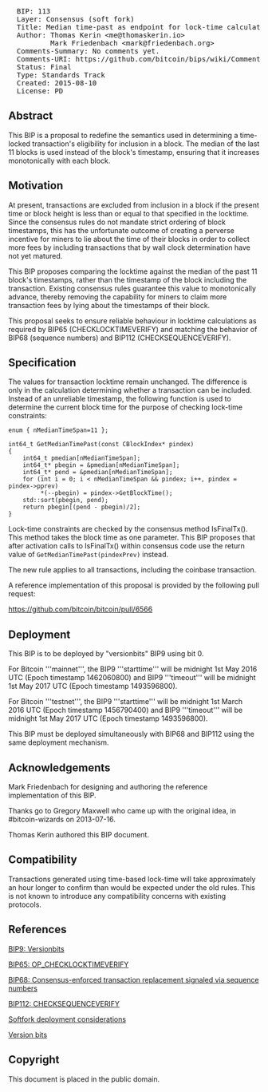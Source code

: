 <pre>
  BIP: 113
  Layer: Consensus (soft fork)
  Title: Median time-past as endpoint for lock-time calculations
  Author: Thomas Kerin &lt;me@thomaskerin.io&gt;
          Mark Friedenbach &lt;mark@friedenbach.org&gt;
  Comments-Summary: No comments yet.
  Comments-URI: https://github.com/bitcoin/bips/wiki/Comments:BIP-0113
  Status: Final
  Type: Standards Track
  Created: 2015-08-10
  License: PD
</pre>


## Abstract

This BIP is a proposal to redefine the semantics used in determining a
time-locked transaction's eligibility for inclusion in a block. The
median of the last 11 blocks is used instead of the block's timestamp,
ensuring that it increases monotonically with each block.


## Motivation

At present, transactions are excluded from inclusion in a block if the
present time or block height is less than or equal to that specified
in the locktime. Since the consensus rules do not mandate strict
ordering of block timestamps, this has the unfortunate outcome of
creating a perverse incentive for miners to lie about the time of
their blocks in order to collect more fees by including transactions
that by wall clock determination have not yet matured.

This BIP proposes comparing the locktime against the median of the
past 11 block's timestamps, rather than the timestamp of the block
including the transaction. Existing consensus rules guarantee this
value to monotonically advance, thereby removing the capability for
miners to claim more transaction fees by lying about the timestamps of
their block.

This proposal seeks to ensure reliable behaviour in locktime calculations
as required by BIP65 (CHECKLOCKTIMEVERIFY) and matching the behavior of
BIP68 (sequence numbers) and BIP112 (CHECKSEQUENCEVERIFY).


## Specification

The values for transaction locktime remain unchanged. The difference is only in 
the calculation determining whether a transaction can be included. Instead of 
an unreliable timestamp, the following function is used to determine the current 
block time for the purpose of checking lock-time constraints:

    enum { nMedianTimeSpan=11 };
    
    int64_t GetMedianTimePast(const CBlockIndex* pindex)
    {
        int64_t pmedian[nMedianTimeSpan];
        int64_t* pbegin = &pmedian[nMedianTimeSpan];
        int64_t* pend = &pmedian[nMedianTimeSpan];
        for (int i = 0; i < nMedianTimeSpan && pindex; i++, pindex = pindex->pprev)
             *(--pbegin) = pindex->GetBlockTime();
        std::sort(pbegin, pend);
        return pbegin[(pend - pbegin)/2];
    }

Lock-time constraints are checked by the consensus method IsFinalTx().
This method takes the block time as one parameter. This BIP proposes
that after activation calls to IsFinalTx() within consensus code use
the return value of `GetMedianTimePast(pindexPrev)` instead.

The new rule applies to all transactions, including the coinbase transaction.

A reference implementation of this proposal is provided by the
following pull request:

https://github.com/bitcoin/bitcoin/pull/6566


## Deployment

This BIP is to be deployed by "versionbits" BIP9 using bit 0.

For Bitcoin '''mainnet''', the BIP9 '''starttime''' will be midnight 1st May 2016 UTC (Epoch timestamp 1462060800) and BIP9 '''timeout''' will be midnight 1st May 2017 UTC (Epoch timestamp 1493596800).

For Bitcoin '''testnet''', the BIP9 '''starttime''' will be midnight 1st March 2016 UTC (Epoch timestamp 1456790400) and BIP9 '''timeout''' will be midnight 1st May 2017 UTC (Epoch timestamp 1493596800).

This BIP must be deployed simultaneously with BIP68 and BIP112 using the same deployment mechanism.


## Acknowledgements

Mark Friedenbach for designing and authoring the reference
implementation of this BIP.

Thanks go to Gregory Maxwell who came up with the original idea,
in #bitcoin-wizards on 2013-07-16.

Thomas Kerin authored this BIP document.


## Compatibility

Transactions generated using time-based lock-time will take
approximately an hour longer to confirm than would be expected under
the old rules. This is not known to introduce any compatibility
concerns with existing protocols.


## References

[BIP9: Versionbits](/protocol/forks/bip-0009)

[BIP65: OP_CHECKLOCKTIMEVERIFY](/protocol/forks/bip-0065)

[BIP68: Consensus-enforced transaction replacement signaled via sequence numbers](/protocol/forks/bip-0068)

[BIP112: CHECKSEQUENCEVERIFY](/protocol/forks/bip-0112)

[Softfork deployment considerations](http://lists.linuxfoundation.org/pipermail/bitcoin-dev/2015-August/010396.html)

[Version bits](https://gist.github.com/sipa/bf69659f43e763540550)


## Copyright

This document is placed in the public domain.
